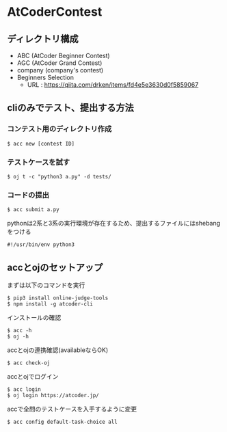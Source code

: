 # AtCoderContest
## ディレクトリ構成
- ABC (AtCoder Beginner Contest)
- AGC (AtCoder Grand Contest)
- company (company's contest)
- Beginners Selection
  - URL : https://qiita.com/drken/items/fd4e5e3630d0f5859067

## cliのみでテスト、提出する方法
### コンテスト用のディレクトリ作成
```
$ acc new [contest ID]
```

### テストケースを試す
```
$ oj t -c "python3 a.py" -d tests/
```

### コードの提出
```
$ acc submit a.py
```

pythonは2系と3系の実行環境が存在するため、提出するファイルにはshebangをつける
```
#!/usr/bin/env python3
```

## accとojのセットアップ
まずは以下のコマンドを実行
```
$ pip3 install online-judge-tools
$ npm install -g atcoder-cli
```

インストールの確認
```
$ acc -h
$ oj -h
```

accとojの連携確認(availableならOK)
```
$ acc check-oj
```

accとojでログイン
```
$ acc login 
$ oj login https://atcoder.jp/
```

accで全問のテストケースを入手するように変更
```
$ acc config default-task-choice all
```
